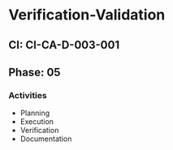 # Verification-Validation

## CI: CI-CA-D-003-001
## Phase: 05

### Activities
- Planning
- Execution
- Verification
- Documentation
